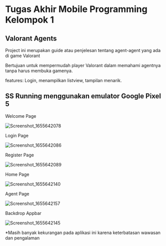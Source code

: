# Tugas Akhir Mobile Programming Kelompok 1

## Valorant Agents

Project ini merupakan guide atau penjelesan tentang agent-agent yang ada di game Valorant

Bertujuan untuk mempermudah player Valorant dalam memahami agentnya tanpa harus membuka gamenya.

features: Login, menampilkan listview, tampilan menarik.

## SS Running menggunakan emulator Google Pixel 5

Welcome Page

![Screenshot_1655642078](https://user-images.githubusercontent.com/101640978/174481520-46de843e-dd28-4667-afe4-0ccd13d1e17f.png)

Login Page

![Screenshot_1655642086](https://user-images.githubusercontent.com/101640978/174481534-1f318774-4adb-496c-bf2e-4909215a47f1.png)

Register Page

![Screenshot_1655642089](https://user-images.githubusercontent.com/101640978/174481557-094a1d8e-dc93-4d14-b712-ece9959afda0.png)

Home Page

![Screenshot_1655642140](https://user-images.githubusercontent.com/101640978/174481568-8c29371b-d7d7-4ad9-8bfa-c22f4a94f14e.png)

Agent Page

![Screenshot_1655642157](https://user-images.githubusercontent.com/101640978/174481632-6fc3489d-5444-4b66-810b-e90b4ae5a7ed.png)

Backdrop Appbar

![Screenshot_1655642145](https://user-images.githubusercontent.com/101640978/174481612-622c9172-1b81-4c3f-8f21-00105e26222a.png)

*Masih banyak kekurangan pada aplikasi ini karena keterbatasan wawasan dan pengalaman
